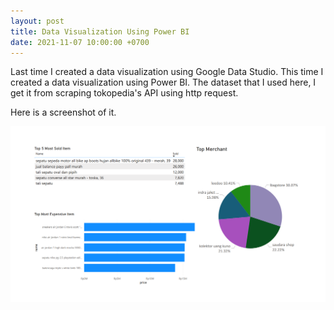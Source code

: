 ```yaml
---
layout: post
title: Data Visualization Using Power BI
date: 2021-11-07 10:00:00 +0700
---
```

Last time I created a data visualization using Google Data Studio.
This time I created a data visualization using Power BI.
The dataset that I used here, I get it from scraping tokopedia's API using http request.

Here is a screenshot of it.

![google-datastudio](/assets/img/tokopedia-power-bi.png)
